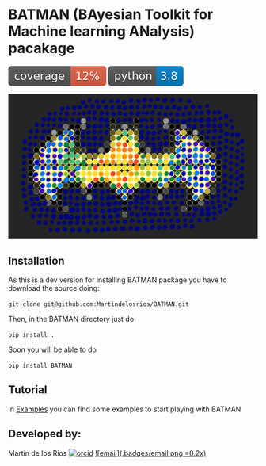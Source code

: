 # BATMAN (BAyesian Toolkit for Machine learning ANalysis) pacakage
<!-- README.md -->
![cov](.badges/coverage.svg)
[![python](.badges/python.svg)](https://www.python.org/downloads/release/python-380/)

![logo](.badges/LOGO.png)
## Installation

As this is a dev version for installing BATMAN package you have to download the source doing:

`git clone git@github.com:Martindelosrios/BATMAN.git`

Then, in the BATMAN directory just do

`pip install .`

Soon you will be able to do

`pip install BATMAN`

## Tutorial

In [Examples](https://github.com/Martindelosrios/BATMAN/tree/master/EXAMPLES) you can find some examples to start playing with BATMAN

## Developed by:

Martín de los Rios [![orcid](https://orcid.org/sites/default/files/images/orcid_16x16.png)](https://orcid.org/0000-0003-2190-2196) [![email](.badges/email.png =0.2x)](martindelosrios13@gmail.com)
